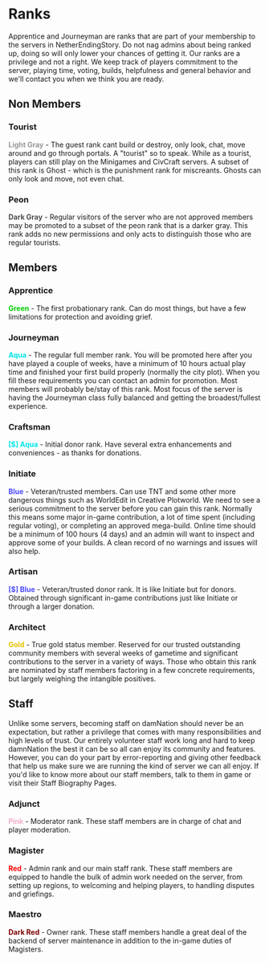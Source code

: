 ---
---

# Ranks

Apprentice and Journeyman are ranks that are part of your membership to the servers in NetherEndingStory. Do not nag admins about being ranked up, doing so will only lower your chances of getting it. Our ranks are a privilege and not a right. We keep track of players commitment to the server, playing time, voting, builds, helpfulness and general behavior and we'll contact you when we think you are ready.

## Non Members

### Tourist
<span style="color: #999999;">**Light Gray**</span> - The guest rank cant build or destroy, only look, chat, move around and go through portals. A "tourist" so to speak. While as a tourist, players can still play on the Minigames and CivCraft servers. A subset of this rank is Ghost - which is the punishment rank for miscreants. Ghosts can only look and move, not even chat.

### Peon
<span style="color: #4c4c4c;">**Dark Gray**</span> - Regular visitors of the server who are not approved members may be promoted to a subset of the peon rank that is a darker gray. This rank adds no new permissions and only acts to distinguish those who are regular tourists. 


## Members
### Apprentice
<span style="color: #00cd00;">**Green**</span> - The first probationary rank. Can do most things, but have a few limitations for protection and avoiding grief.

### Journeyman
<span style="color: #00e5e5;">**Aqua**</span> - The regular full member rank. You will be promoted here after you have played a couple of weeks, have a minimum of 10 hours actual play time and finished your first build properly (normally the city plot). When you fill these requirements you can contact an admin for promotion. Most members will probably be/stay of this rank. Most focus of the server is having the Journeyman class fully balanced and getting the broadest/fullest experience.

### Craftsman
<span style="color: #00e5e5;">**[$] Aqua**</span> - Initial donor rank. Have several extra enhancements and conveniences - as thanks for donations.

### Initiate
<span style="color: #4c4cff;">**Blue**</span> - Veteran/trusted members. Can use TNT and some other more dangerous things such as WorldEdit in Creative Plotworld. We need to see a serious commitment to the server before you can gain this rank. Normally this means some major in-game contribution, a lot of time spent (including regular voting), or completing an approved mega-build. Online time should be a minimum of 100 hours (4 days) and an admin will want to inspect and approve some of your builds. A clean record of no warnings and issues will also help.

### Artisan
<span style="color: #4c4cff;">**[$] Blue**</span> - Veteran/trusted donor rank. It is like Initiate but for donors. Obtained through significant in-game contributions just like Initiate or through a larger donation.

### Architect
<span style="color: #e5c100;">**Gold**</span> - True gold status member. Reserved for our trusted outstanding community members with several weeks of gametime and significant contributions to the server in a variety of ways. Those who obtain this rank are nominated by staff members factoring in a few concrete requirements, but largely weighing the intangible positives.

## Staff
Unlike some servers, becoming staff on damNation should never be an expectation, but rather a privilege that comes with many responsibilities and high levels of trust. Our entirely volunteer staff work long and hard to keep damnNation the best it can be so all can enjoy its community and features. However, you can do your part by error-reporting and giving other feedback that help us make sure we are running the kind of server we can all enjoy. If you'd like to know more about our staff members, talk to them in game or visit their Staff Biography Pages.

### Adjunct
<span style="color: #f2afcc;">**Pink**</span> - Moderator rank. These staff members are in charge of chat and player moderation.

### Magister
<span style="color: red;">**Red**</span> - Admin rank and our main staff rank. These staff members are equipped to handle the bulk of admin work needed on the server, from setting up regions, to welcoming and helping players, to handling disputes and griefings.

### Maestro
<span style="color: #7f0000;">**Dark Red**</span> - Owner rank. These staff members handle a great deal of the backend of server maintenance in addition to the in-game duties of Magisters.

